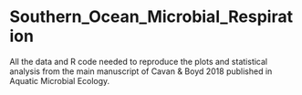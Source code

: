 # Southern_Ocean_Microbial_Respiration
All the data and R code needed to reproduce the plots and statistical analysis from the main manuscript of Cavan &amp; Boyd 2018 published in Aquatic Microbial Ecology.
